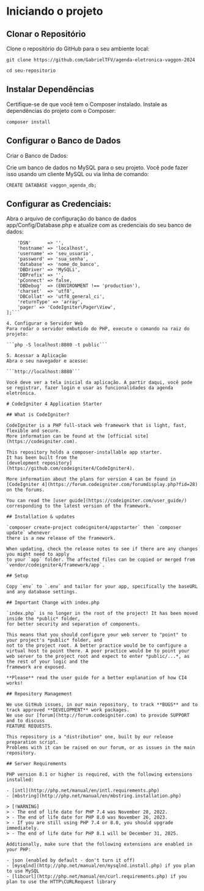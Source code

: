 # Iniciando o projeto
## Clonar o Repositório
Clone o repositório do GitHub para o seu ambiente local:

```git clone https://github.com/GabrielTFV/agenda-eletronica-vaggon-2024```

```cd seu-repositorio```
## Instalar Dependências
Certifique-se de que você tem o Composer instalado. Instale as dependências do projeto com o Composer:

```composer install```
## Configurar o Banco de Dados
Criar o Banco de Dados:

Crie um banco de dados no MySQL para o seu projeto. Você pode fazer isso usando um cliente MySQL ou via linha de comando:

```CREATE DATABASE vaggon_agenda_db;```
## Configurar as Credenciais:

Abra o arquivo de configuração do banco de dados app/Config/Database.php e atualize com as credenciais do seu banco de dados:

```public $default = [
    'DSN'      => '',
    'hostname' => 'localhost',
    'username' => 'seu_usuario',
    'password' => 'sua_senha',
    'database' => 'nome_do_banco',
    'DBDriver' => 'MySQLi',
    'DBPrefix' => '',
    'pConnect' => false,
    'DBDebug'  => (ENVIRONMENT !== 'production'),
    'charset'  => 'utf8',
    'DBCollat' => 'utf8_general_ci',
    'returnType' => 'array',
    'pager' => 'CodeIgniter\Pager\View',
];```

4. Configurar o Servidor Web
Para rodar o servidor embutido do PHP, execute o comando na raiz do projeto:

```php -S localhost:8080 -t public```

5. Acessar a Aplicação
Abra o seu navegador e acesse:

```http://localhost:8080```

Você deve ver a tela inicial da aplicação. A partir daqui, você pode se registrar, fazer login e usar as funcionalidades da agenda eletrônica.

# CodeIgniter 4 Application Starter

## What is CodeIgniter?

CodeIgniter is a PHP full-stack web framework that is light, fast, flexible and secure.
More information can be found at the [official site](https://codeigniter.com).

This repository holds a composer-installable app starter.
It has been built from the
[development repository](https://github.com/codeigniter4/CodeIgniter4).

More information about the plans for version 4 can be found in [CodeIgniter 4](https://forum.codeigniter.com/forumdisplay.php?fid=28) on the forums.

You can read the [user guide](https://codeigniter.com/user_guide/)
corresponding to the latest version of the framework.

## Installation & updates

`composer create-project codeigniter4/appstarter` then `composer update` whenever
there is a new release of the framework.

When updating, check the release notes to see if there are any changes you might need to apply
to your `app` folder. The affected files can be copied or merged from
`vendor/codeigniter4/framework/app`.

## Setup

Copy `env` to `.env` and tailor for your app, specifically the baseURL
and any database settings.

## Important Change with index.php

`index.php` is no longer in the root of the project! It has been moved inside the *public* folder,
for better security and separation of components.

This means that you should configure your web server to "point" to your project's *public* folder, and
not to the project root. A better practice would be to configure a virtual host to point there. A poor practice would be to point your web server to the project root and expect to enter *public/...*, as the rest of your logic and the
framework are exposed.

**Please** read the user guide for a better explanation of how CI4 works!

## Repository Management

We use GitHub issues, in our main repository, to track **BUGS** and to track approved **DEVELOPMENT** work packages.
We use our [forum](http://forum.codeigniter.com) to provide SUPPORT and to discuss
FEATURE REQUESTS.

This repository is a "distribution" one, built by our release preparation script.
Problems with it can be raised on our forum, or as issues in the main repository.

## Server Requirements

PHP version 8.1 or higher is required, with the following extensions installed:

- [intl](http://php.net/manual/en/intl.requirements.php)
- [mbstring](http://php.net/manual/en/mbstring.installation.php)

> [!WARNING]
> - The end of life date for PHP 7.4 was November 28, 2022.
> - The end of life date for PHP 8.0 was November 26, 2023.
> - If you are still using PHP 7.4 or 8.0, you should upgrade immediately.
> - The end of life date for PHP 8.1 will be December 31, 2025.

Additionally, make sure that the following extensions are enabled in your PHP:

- json (enabled by default - don't turn it off)
- [mysqlnd](http://php.net/manual/en/mysqlnd.install.php) if you plan to use MySQL
- [libcurl](http://php.net/manual/en/curl.requirements.php) if you plan to use the HTTP\CURLRequest library
